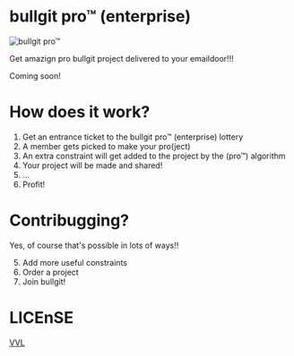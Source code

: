 # bullgit pro™ (enterprise)

![bullgit pro™](https://bullg.it/media/pixels/bullgit-pro.png)

Get amazign pro bullgit project delivered to your emaildoor!!!

Coming soon!

# How does it work?

1. Get an entrance ticket to the bullgit pro™ (enterprise) lottery
3. A member gets picked to make your pro(ject)
5. An extra constraint will get added to the project by the (pro™) algorithm
20. Your project will be made and shared!
888. …
1. Profit!

# Contribugging?

Yes, of course that's possible in lots of ways‼️

5. Add more useful constraints
6. Order a project
9. Join bullgit!

# LICEnSE

[VVL](https://bullg.it/vvl)
